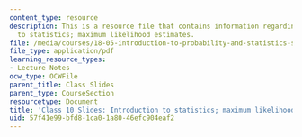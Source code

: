```yaml
---
content_type: resource
description: This is a resource file that contains information regarding introduction
  to statistics; maximum likelihood estimates.
file: /media/courses/18-05-introduction-to-probability-and-statistics-spring-2014/57f41e99bfd81ca01a8046efc904eaf2_MIT18_05S14_class10slides.pdf
file_type: application/pdf
learning_resource_types:
- Lecture Notes
ocw_type: OCWFile
parent_title: Class Slides
parent_type: CourseSection
resourcetype: Document
title: 'Class 10 Slides: Introduction to statistics; maximum likelihood estimates'
uid: 57f41e99-bfd8-1ca0-1a80-46efc904eaf2
---
```

